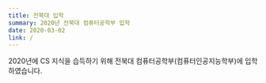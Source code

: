 ```yaml
---
title: 전북대 입학
summary: 2020년 전북대 컴퓨터공학부 입학
date: 2020-03-02
link: /
---
```

2020년에 CS 지식을 습득하기 위해 전북대 컴퓨터공학부(컴퓨터인공지능학부)에 입학하였습니다.